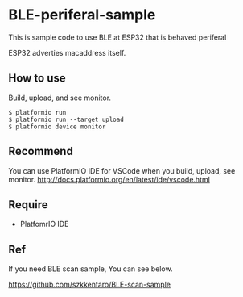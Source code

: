 # BLE-periferal-sample

This is sample code to use BLE at ESP32 that is behaved periferal

ESP32 adverties macaddress itself.

## How to use

Build, upload, and see monitor.

```shell-session
$ platformio run
$ platformio run --target upload
$ platformio device monitor
```

## Recommend

You can use PlatformIO IDE for VSCode when you build, upload, see monitor.
http://docs.platformio.org/en/latest/ide/vscode.html

## Require

- PlatfomrIO IDE

## Ref

If you need BLE scan sample, You can see below.

https://github.com/szkkentaro/BLE-scan-sample